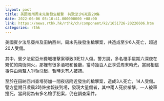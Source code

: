 ```yaml
---
layout: post
title: 美國兩州周末先後發生槍擊　共致至少6死逾20傷
date: 2022-06-06 05:10:41.000000000 +08:00
link: https://news.rthk.hk/rthk/ch/component/k2/1651726-20220606.htm
categories: rthk
---
```


美國賓夕法尼亞州及田納西州，周末先後發生槍擊案，共造成至少6人死亡，超過20人受傷。

其中，賓夕法尼亞州費城槍擊案導致3死12人傷。警方說，多名槍手星期六深夜在繁忙的南街開火，那裡有很多酒吧和餐廳，當時幾百人正享受周末時光，當局相信事件由兩幫人爭執引起，暫時未有人被捕。

至於在田納西州查塔努加一間夜店附近發生的槍擊案，造成3人死亡，14人受傷。警方星期日凌晨2時許接報後到場，發現大量傷者，其中兩人死於槍擊，一人被車撞死，當局認為有多名槍手犯案，仍在調查案件。
